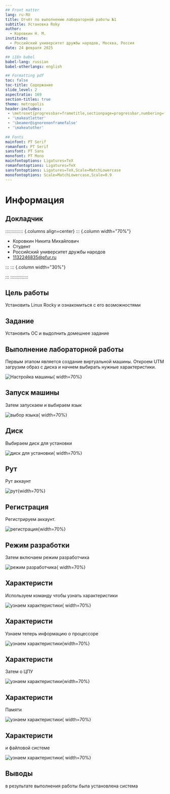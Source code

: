 ```yaml
---
## Front matter
lang: ru-RU
title: Отчёт по выполнению лабораторной работы №1
subtitle: Установка Roky
author:
  - Коровкин Н. М.
institute:
  - Российский университет дружбы народов, Москва, Россия
date: 24 февраля 2025

## i18n babel
babel-lang: russian
babel-otherlangs: english

## Formatting pdf
toc: false
toc-title: Содержание
slide_level: 2
aspectratio: 169
section-titles: true
theme: metropolis
header-includes:
 - \metroset{progressbar=frametitle,sectionpage=progressbar,numbering=fraction}
 - '\makeatletter'
 - '\beamer@ignorenonframefalse'
 - '\makeatother'
 
## Fonts
mainfont: PT Serif
romanfont: PT Serif
sansfont: PT Sans
monofont: PT Mono
mainfontoptions: Ligatures=TeX
romanfontoptions: Ligatures=TeX
sansfontoptions: Ligatures=TeX,Scale=MatchLowercase
monofontoptions: Scale=MatchLowercase,Scale=0.9
---
```


# Информация

## Докладчик

:::::::::::::: {.columns align=center}
::: {.column width="70%"}

  * Коровкин Никита Михайлович
  * Студент
  * Российский университет дружбы народов
  * [1132246835@pfur.ru](mailto:1132246835@pfur.ru)

:::
::: {.column width="30%"}

:::
::::::::::::::

## Цель работы

Установить Linux Rocky и ознакомиться с его возможностями

## Задание

Установить ОС и выдолнить домешнее задание

## Выполнение лабораторной работы

Первым этапом является создание виртуальной машины. Откроем  UTM загрузим образ с диска и начнем выбирать нужные характеристики.

![Настройка машины](image/1.png){ width=70%}

## Запуск машины

Затем запускаем и выбираем язык

![выбор языка](image/2.png){ width=70%}

## Диск

Выбираем диск для установки

![диск для установки](image/3.png){ width=70%}

## Рут

Рут аккаунт

![рут](image/4.png){width=70%}

## Регистрация

Регистрируем аккаунт.

![регистрация](image/5.png){width=70%}

## Режим разработки

Затем включаем режим разработчика

![режим разработчика](image/6.png){ width=70%}

## Характеристи

Используем команду чтобы узнать характеристики

![узнаем характеристики](image/8.png){ width=70%}

## Характеристи

Узнаем теперь информацию о процессоре

![узнаем характеристики](image/10.png){width=70%}

## Характеристи

Затем о ЦПУ

![узнаем характеристики](image/11.png){width=70%}

## Характеристи

Памяти

![узнаем характеристики](image/12.png){ width=70%}

## Характеристи

и файловой системe

![узнаем характеристики](image/13.png){ width=70%}

## Выводы

в результате выполнения работы была установлена система
